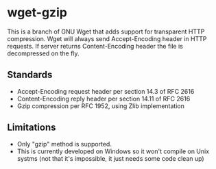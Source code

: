 # wget-gzip

This is a branch of GNU Wget that adds support for transparent HTTP compression. Wget will always send Accept-Encoding header in HTTP requests. If server returns Content-Encoding header the file is decompressed on the fly. 

## Standards

* Accept-Encoding request header per section 14.3 of RFC 2616
* Content-Encoding reply header per section 14.11 of RFC 2616
* Gzip compression per RFC 1952, using Zlib implementation

## Limitations

* Only "gzip" method is supported. 
* This is currently developed on Windows so it won't compile on Unix systms (not that it's impossible, it just needs some code clean up)